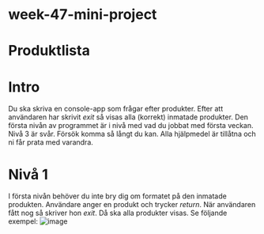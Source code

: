 # week-47-mini-project
# Produktlista
# Intro
Du ska skriva en console-app som frågar efter produkter. Efter att användaren har skrivit *exit* så visas alla (korrekt) inmatade produkter. Den första nivån av programmet är i nivå med vad du jobbat med första veckan. Nivå 3 är svår. Försök komma så långt du kan. Alla hjälpmedel är tillåtna och ni får prata med varandra.
# Nivå 1
I första nivån behöver du inte bry dig om formatet på den inmatade produkten. Användare anger en produkt och trycker *return*. När användaren fått nog så skriver hon *exit*. Då ska alla produkter visas.
Se följande exempel:
![image](https://github.com/user-attachments/assets/077fec36-ca79-45e0-9adb-9a82f54f5206)
